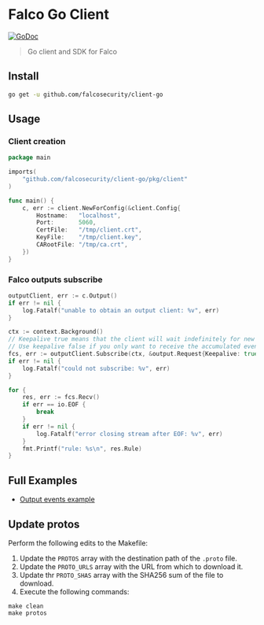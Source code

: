 # Falco Go Client
[![GoDoc](https://godoc.org/github.com/falcosecurity/client-go/pkg/client?status.svg)](https://godoc.org/github.com/falcosecurity/client-go/pkg/client)

> Go client and SDK for Falco

## Install

```bash
go get -u github.com/falcosecurity/client-go
```

## Usage

### Client creation


```go
package main

imports(
    "github.com/falcosecurity/client-go/pkg/client"
)

func main() {
    c, err := client.NewForConfig(&client.Config{
        Hostname:   "localhost",
		Port:       5060,
		CertFile:   "/tmp/client.crt",
		KeyFile:    "/tmp/client.key",
		CARootFile: "/tmp/ca.crt",
    })
}
```


### Falco outputs subscribe

```go
outputClient, err := c.Output()
if err != nil {
    log.Fatalf("unable to obtain an output client: %v", err)
}

ctx := context.Background()
// Keepalive true means that the client will wait indefinitely for new events to come
// Use keepalive false if you only want to receive the accumulated events and stop
fcs, err := outputClient.Subscribe(ctx, &output.Request{Keepalive: true})
if err != nil {
    log.Fatalf("could not subscribe: %v", err)
}

for {
    res, err := fcs.Recv()
    if err == io.EOF {
        break
    }
    if err != nil {
        log.Fatalf("error closing stream after EOF: %v", err)
    }
    fmt.Printf("rule: %s\n", res.Rule)
}
```

## Full Examples

- [Output events example](examples/output/main.go)


## Update protos

Perform the following edits to the Makefile:

1. Update the `PROTOS` array with the destination path of the `.proto` file.
2. Update the `PROTO_URLS` array with the URL from which to download it.
3. Update thr `PROTO_SHAS` array with the SHA256 sum of the file to download.
4. Execute the following commands:

```console
make clean
make protos
```